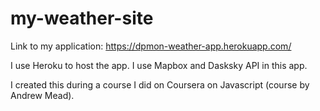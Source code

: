 # my-weather-site

Link to my application:
https://dpmon-weather-app.herokuapp.com/

I use Heroku to host the app.
I use Mapbox and Dasksky API in this app.

I created this during a course I did on Coursera on Javascript (course by Andrew Mead).
